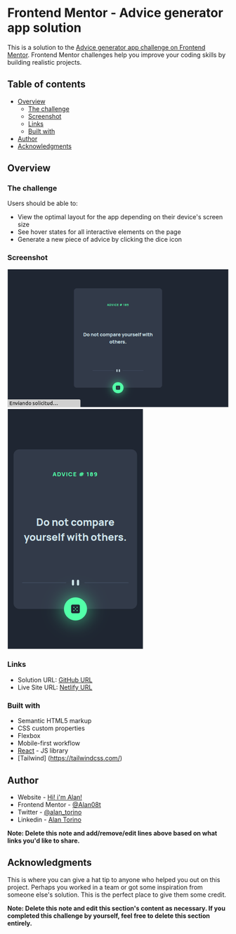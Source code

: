 # Frontend Mentor - Advice generator app solution

This is a solution to the [Advice generator app challenge on Frontend Mentor](https://www.frontendmentor.io/challenges/advice-generator-app-QdUG-13db). Frontend Mentor challenges help you improve your coding skills by building realistic projects.

## Table of contents

- [Overview](#overview)
  - [The challenge](#the-challenge)
  - [Screenshot](#screenshot)
  - [Links](#links)
  - [Built with](#built-with)
- [Author](#author)
- [Acknowledgments](#acknowledgments)


## Overview

### The challenge

Users should be able to:

- View the optimal layout for the app depending on their device's screen size
- See hover states for all interactive elements on the page
- Generate a new piece of advice by clicking the dice icon

### Screenshot

![Screenshot Mobile](/src/assets/images/screenshotMobile.png)
![Screenshot Desktop](/src/assets/images/screenshotDesktop.png)


### Links

- Solution URL: [GitHub URL](https://github.com/Alan08t/AdviceGenerator)
- Live Site URL: [Netlify URL](https://stalwart-melba-9880f9.netlify.app/)


### Built with

- Semantic HTML5 markup
- CSS custom properties
- Flexbox
- Mobile-first workflow
- [React](https://reactjs.org/) - JS library
- [Tailwind] (https://tailwindcss.com/)


## Author

- Website - [Hi! i'm Alan!](https://github.com/Alan08t)
- Frontend Mentor - [@Alan08t](https://www.frontendmentor.io/profile/Alan08t)
- Twitter - [@alan_torino](https://twitter.com/alan_torino)
- Linkedin - [Alan Torino](https://www.linkedin.com/in/alan-torino/)


**Note: Delete this note and add/remove/edit lines above based on what links you'd like to share.**

## Acknowledgments

This is where you can give a hat tip to anyone who helped you out on this project. Perhaps you worked in a team or got some inspiration from someone else's solution. This is the perfect place to give them some credit.

**Note: Delete this note and edit this section's content as necessary. If you completed this challenge by yourself, feel free to delete this section entirely.**

